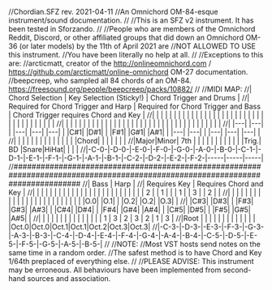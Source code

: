 //Chordian.SFZ rev. 2021-04-11
//An Omnichord OM-84-esque instrument/sound documentation.
//
//This is an SFZ v2 instrument. It has been tested in Sforzando.
//
//People who are members of the Omnichord Reddit, Discord, or other affiliated groups that did down an Omnichord OM-36 (or later models) by the 11th of April 2021 are 
//NOT ALLOWED TO USE this instrument.
//You have been literally no help at all.
//
//Exceptions to this are:
//arcticmatt, creator of the http://onlineomnichord.com / https://github.com/arcticmatt/online-omnichord OM-27 documentation.
//beepcreep, who sampled all 84 chords of an OM-84. https://freesound.org/people/beepcreep/packs/10882/
//
//MIDI MAP:
//|            Chord Selection              |         Key Selection (Sticky!)         |         Chord Trigger and Drums         |
//|  Required for Chord Trigger and Harp    |  Required for Chord Trigger and Bass    |   Chord Trigger requires Chord and Key  |
//|   |   | |   |   |   |   | |   | |   |   |   |   | |   |   |   |   | |   | |   |   |   |   | |   |   |   |   | |   | |   |   |
//|   |   | |   |   |   |   | |   | |   |   |   |   | |   |   |   |   | |   | |   |   |   |   | |   |   |   |   | |   | |   |   |
//|   |---| |---|   |   |---| |---| |---|   |   |C#1| |D#1|   |   |F#1| |G#1| |A#1|   |   |---| |---|   |   |---| |---| |---|   |
//|     |     |     |     |     |     |     |     |     |     |     |     |     |     |Chord|     |     |     |     |     |     |
//|Major|Minor| 7th |     |     |     |     |     |     |     |     |     |     |     |Trig.| BD  |Snare|HiHat|     |     |     |
//|-C-0-|-D-0-|-E-0-|-F-0-|-G-0-|-A-0-|-B-0-|-C-1-|-D-1-|-E-1-|-F-1-|-G-1-|-A-1-|-B-1-|-C-2-|-D-2-|-E-2-|-F-2-|-----|-----|-----|
//###############################################################################################################################
//|                                        Bass                                       |                    Harp                 |
//|                                    Requires Key                                   |          Requires Chord and Key         |
//|   |   | |   |   |   |   | |   | |   |   |   |   | |   |   |   |   | |   | |   |   |   | 2 | | 1 |   |   | 1 | | 3 | | 2 |   |
//|   |   | |   |   |   |   | |   | |   |   |   |   | |   |   |   |   | |   | |   |   |   |O.0| |O.1|   |   |O.2| |O.2| |O.3|   |
//|   |C#3| |D#3|   |   |F#3| |G#3| |A#3|   |   |C#4| |D#4|   |   |F#4| |G#4| |A#4|   |   |C#5| |D#5|   |   |F#5| |G#5| |A#5|   |
//|     |     |     |     |     |     |     |     |     |     |     |     |     |     |  1  |  3  |  2  |  3  |  2  |  1  |  3  |
//|Root |     |     |     |     |     |     |     |     |     |     |     |     |     |Oct.0|Oct.0|Oct.1|Oct.1|Oct.2|Oct.3|Oct.3|
//|-C-3-|-D-3-|-E-3-|-F-3-|-G-3-|-A-3-|-B-3-|-C-4-|-D-4-|-E-4-|-F-4-|-G-4-|-A-4-|-B-4-|-C-5-|-D-5-|-E-5-|-F-5-|-G-5-|-A-5-|-B-5-|
//
//NOTE:
//Most VST hosts send notes on the same time in a random order.
//The safest method is to have Chord and Key 1/64th preplaced of everything else.
//
//PLEASE ADVISE: This instrument may be erroneous. All behaviours have been implemented from second-hand sources and association.

